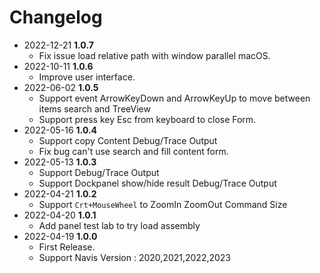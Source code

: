 # Changelog
- 2022-12-21 **1.0.7**
  - Fix issue load relative path with window parallel macOS.
- 2022-10-11 **1.0.6**
  - Improve user interface.
- 2022-06-02 **1.0.5**
  - Support event ArrowKeyDown and ArrowKeyUp to move between items search and TreeView 
  - Support press key Esc from keyboard to close Form.
- 2022-05-16 **1.0.4**
  - Support copy Content Debug/Trace Output
  - Fix bug can't use search and fill content form.
- 2022-05-13 **1.0.3**
  - Support Debug/Trace Output
  - Support Dockpanel show/hide result Debug/Trace Output
- 2022-04-21 **1.0.2**
  - Support `Crt+MouseWheel` to ZoomIn ZoomOut Command Size
- 2022-04-20 **1.0.1**
  - Add panel test lab to try load assembly
- 2022-04-19 **1.0.0**
  - First Release.
  - Support Navis Version : 2020,2021,2022,2023

